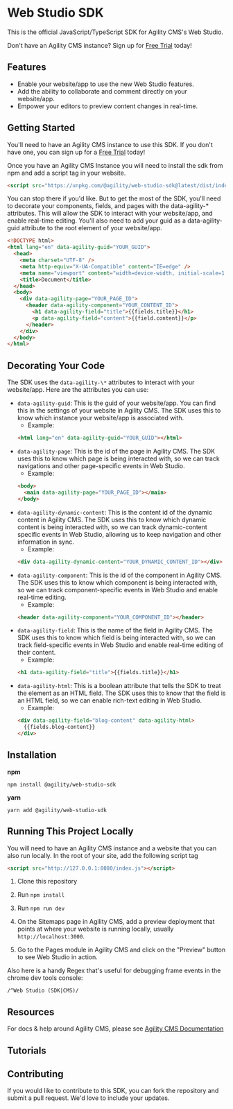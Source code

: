 # Web Studio SDK

This is the official JavaScript/TypeScript SDK for Agility CMS's Web Studio.

Don't have an Agility CMS instance? Sign up for [Free Trial](https://agilitycms.com/free) today!

## Features

- Enable your website/app to use the new Web Studio features.
- Add the ability to collaborate and comment directly on your website/app.
- Empower your editors to preview content changes in real-time.

## Getting Started

You'll need to have an Agility CMS instance to use this SDK. If you don't have one, you can sign up for a [Free Trial](https://agilitycms.com/free) today!

Once you have an Agility CMS Instance you will need to install the sdk from npm and add a script tag in your website.

```html
<script src="https://unpkg.com/@agility/web-studio-sdk@latest/dist/index.js"></script>
```

You can stop there if you'd like. But to get the most of the SDK, you'll need to decorate your components, fields, and pages with the data-agility-\* attributes. This will allow the SDK to interact with your website/app, and enable real-time editing. You'll also need to add your guid as a data-agility-guid attribute to the root element of your website/app.

```html
<!DOCTYPE html>
<html lang="en" data-agility-guid="YOUR_GUID">
  <head>
    <meta charset="UTF-8" />
    <meta http-equiv="X-UA-Compatible" content="IE=edge" />
    <meta name="viewport" content="width=device-width, initial-scale=1.0" />
    <title>Document</title>
  </head>
  <body>
    <div data-agility-page="YOUR_PAGE_ID">
      <header data-agility-component="YOUR_CONTENT_ID">
        <h1 data-agility-field="title">{{fields.title}}</h1>
        <p data-agility-field="content">{{field.content}}</p>
      </header>
    </div>
  </body>
</html>
```

## Decorating Your Code

The SDK uses the `data-agility-\*` attributes to interact with your website/app. Here are the attributes you can use:

- `data-agility-guid`: This is the guid of your website/app. You can find this in the settings of your website in Agility CMS. The SDK uses this to know which instance your website/app is associated with.
  - Example:
  ```html
  <html lang="en" data-agility-guid="YOUR_GUID"></html>
  ```
- `data-agility-page`: This is the id of the page in Agility CMS. The SDK uses this to know which page is being interacted with, so we can track navigations and other page-specific events in Web Studio.
  - Example:
  ```html
  <body>
    <main data-agility-page="YOUR_PAGE_ID"></main>
  </body>
  ```
- `data-agility-dynamic-content`: This is the content id of the dynamic content in Agility CMS. The SDK uses this to know which dynamic content is being interacted with, so we can track dynamic-content specific events in Web Studio, allowing us to keep navigation and other information in sync.
  - Example:
  ```html
  <div data-agility-dynamic-content="YOUR_DYNAMIC_CONTENT_ID"></div>
  ```
- `data-agility-component`: This is the id of the component in Agility CMS. The SDK uses this to know which component is being interacted with, so we can track component-specific events in Web Studio and enable real-time editing.
  - Example:
  ```html
  <header data-agility-component="YOUR_COMPONENT_ID"></header>
  ```
- `data-agility-field`: This is the name of the field in Agility CMS. The SDK uses this to know which field is being interacted with, so we can track field-specific events in Web Studio and enable real-time editing of their content.
  - Example:
  ```html
  <h1 data-agility-field="title">{{fields.title}}</h1>
  ```
- `data-agility-html`: This is a boolean attribute that tells the SDK to treat the element as an HTML field. The SDK uses this to know that the field is an HTML field, so we can enable rich-text editing in Web Studio.
  - Example:
  ```html
  <div data-agility-field="blog-content" data-agility-html>
    {{fields.blog-content}}
  </div>
  ```

## Installation

**npm**

```
npm install @agility/web-studio-sdk
```

**yarn**

```
yarn add @agility/web-studio-sdk
```

## Running This Project Locally

You will need to have an Agility CMS instance and a website that you can also run locally. In the root of your site, add the following script tag

```html
<script src="http://127.0.0.1:8080/index.js"></script>
```

1. Clone this repository

2. Run `npm install`

3. Run `npm run dev`

4. On the Sitemaps page in Agility CMS, add a preview deployment that points at where your website is running locally, usually `http://localhost:3000`.

5. Go to the Pages module in Agility CMS and click on the "Preview" button to see Web Studio in action.

Also here is a handy Regex that's useful for debugging frame events in the chrome dev tools console:

```regex
/^Web Studio (SDK|CMS)/
```

## Resources

For docs & help around Agility CMS, please see [Agility CMS Documentation](https://help.agilitycms.com/hc/en-us)

## Tutorials

## Contributing

If you would like to contribute to this SDK, you can fork the repository and submit a pull request. We'd love to include your updates.
